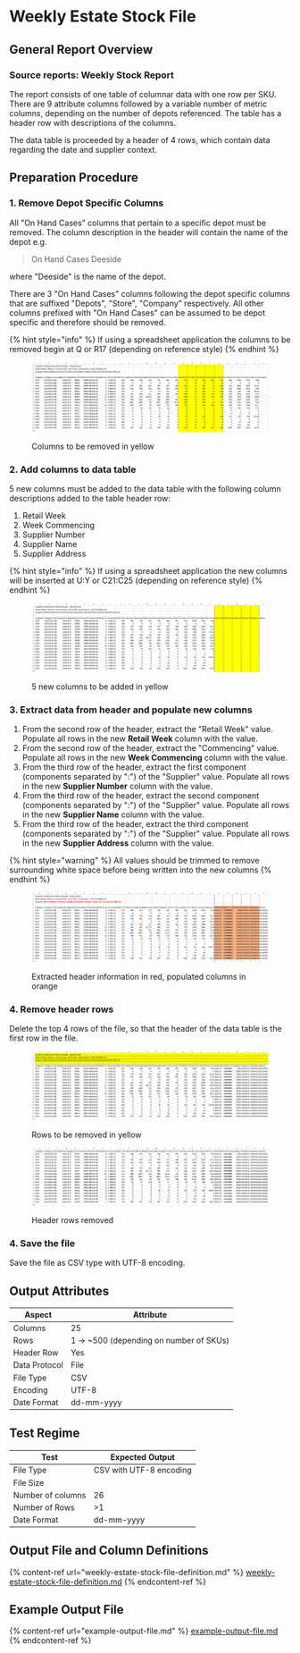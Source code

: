# Weekly Estate Stock File

## General Report Overview

### Source reports: Weekly Stock Report

The report consists of one table of columnar data with one row per SKU. There are 9 attribute columns followed by a variable number of metric columns, depending on the number of depots referenced. The table has a header row with descriptions of the columns.

The data table is proceeded by a header of 4 rows, which contain data regarding the date and supplier context.&#x20;

## Preparation Procedure

### 1. Remove Depot Specific Columns

All "On Hand Cases" columns that pertain to a specific depot must be removed. The column description in the header will contain the name of the depot e.g.

> On Hand Cases Deeside

where "Deeside" is the name of the depot.

There are 3 "On Hand Cases" columns following the depot specific columns that are suffixed  "Depots", "Store", "Company" respectively. All other columns prefixed with "On Hand Cases" can be assumed to be depot specific and therefore should be removed.

{% hint style="info" %}
If using a spreadsheet application the columns to be removed begin at Q or R17 (depending on reference style)
{% endhint %}

<figure><img src="../../.gitbook/assets/image.png" alt=""><figcaption><p>Columns to be removed in yellow</p></figcaption></figure>

### 2. Add columns to data table

5 new columns must be added to the data table with the following column descriptions added to the table header row:

1. Retail Week
2. Week Commencing
3. Supplier Number
4. Supplier Name
5. Supplier Address

{% hint style="info" %}
If using a spreadsheet application the new columns will be inserted at U:Y or C21:C25 (depending on reference style)
{% endhint %}

<figure><img src="../../.gitbook/assets/image (3).png" alt=""><figcaption><p>5 new columns to be added in yellow</p></figcaption></figure>

### 3. Extract data from header and populate new columns

1. From the second row of the header, extract the "Retail Week" value.  Populate all rows in the new **Retail Week** column with the value.
2. From the second row of the header, extract the "Commencing" value.  Populate all rows in the new **Week Commencing** column with the value.
3. From the third row of the header, extract the first component (components separated by ":") of the "Supplier" value.  Populate all rows in the new **Supplier Number** column with the value.
4. From the third row of the header, extract the second component (components separated by ":") of the "Supplier" value.  Populate all rows in the new **Supplier Name** column with the value.
5. From the third row of the header, extract the third component (components separated by ":") of the "Supplier" value.  Populate all rows in the new **Supplier Address** column with the value.

{% hint style="warning" %}
All values should be trimmed to remove surrounding white space before being written into the new columns
{% endhint %}

<figure><img src="../../.gitbook/assets/image (2).png" alt=""><figcaption><p>Extracted header information in red, populated columns in orange</p></figcaption></figure>

### 4. Remove header rows

Delete the top 4 rows of the file, so that the header of the data table is the first row in the file.

<figure><img src="../../.gitbook/assets/image (7).png" alt=""><figcaption><p>Rows to be removed in yellow</p></figcaption></figure>

<figure><img src="../../.gitbook/assets/image (6).png" alt=""><figcaption><p>Header rows removed</p></figcaption></figure>

### 4. Save the file

Save the file as CSV type with UTF-8 encoding.

## Output Attributes

| Aspect        | Attribute                                |
| ------------- | ---------------------------------------- |
| Columns       | 25                                       |
| Rows          | 1 -> \~500 (depending on number of SKUs) |
| Header Row    | Yes                                      |
| Data Protocol | File                                     |
| File Type     | CSV                                      |
| Encoding      | UTF-8                                    |
| Date Format   | dd-mm-yyyy                               |

## Test Regime

| Test              | Expected Output         |
| ----------------- | ----------------------- |
| File Type         | CSV with UTF-8 encoding |
| File Size         |                         |
| Number of columns | 26                      |
| Number of Rows    | >1                      |
| Date Format       | dd-mm-yyyy              |

## Output File and Column Definitions

{% content-ref url="weekly-estate-stock-file-definition.md" %}
[weekly-estate-stock-file-definition.md](weekly-estate-stock-file-definition.md)
{% endcontent-ref %}

## Example Output File

{% content-ref url="example-output-file.md" %}
[example-output-file.md](example-output-file.md)
{% endcontent-ref %}
